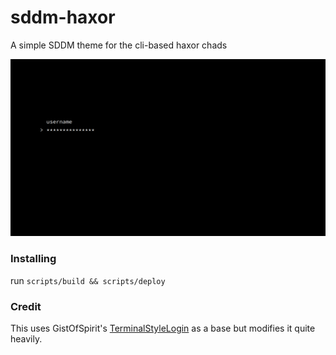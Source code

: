# sddm-haxor
A simple SDDM theme for the cli-based haxor chads

<img src="preview.png" />

### Installing 
run `scripts/build && scripts/deploy`

### Credit 
This uses GistOfSpirit's
[TerminalStyleLogin](https://github.com/GistOfSpirit/TerminalStyleLogin) as a
base but modifies it quite heavily.
